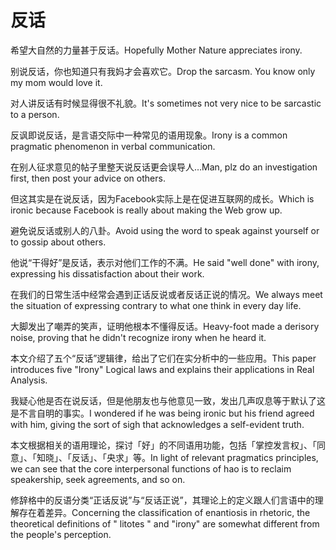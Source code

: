 # 反话

<p><span class="chinese">希望大自然的力量甚于反话。</span><span class="english">Hopefully Mother Nature appreciates irony.</span></p>

<p><span class="chinese">别说反话，你也知道只有我妈才会喜欢它。</span><span class="english">Drop the sarcasm. You know only my mom would love it.</span></p>

<p><span class="chinese">对人讲反话有时候显得很不礼貌。</span><span class="english">It's sometimes not very nice to be sarcastic to a person.</span></p>

<p><span class="chinese">反讽即说反话，是言语交际中一种常见的语用现象。</span><span class="english">Irony is a common pragmatic phenomenon in verbal communication.</span></p>

<p><span class="chinese">在别人征求意见的帖子里整天说反话更会误导人…</span><span class="english">Man, plz do an investigation first, then post your advice on others.</span></p>

<p><span class="chinese">但这其实是在说反话，因为Facebook实际上是在促进互联网的成长。</span><span class="english">Which is ironic because Facebook is really about making the Web grow up.</span></p>

<p><span class="chinese">避免说反话或别人的八卦。</span><span class="english">Avoid using the word to speak against yourself or to gossip about others.</span></p>

<p><span class="chinese">他说“干得好”是反话，表示对他们工作的不满。</span><span class="english">He said "well done" with irony, expressing his dissatisfaction about their work.</span></p>

<p><span class="chinese">在我们的日常生活中经常会遇到正话反说或者反话正说的情况。</span><span class="english">We always meet the situation of expressing contrary to what one think in every day life.</span></p>

<p><span class="chinese">大脚发出了嘲弄的笑声，证明他根本不懂得反话。</span><span class="english">Heavy-foot made a derisory noise, proving that he didn't recognize irony when he heard it.</span></p>

<p><span class="chinese">本文介绍了五个“反话”逻辑律，给出了它们在实分析中的一些应用。</span><span class="english">This paper introduces five "Irony" Logical laws and explains their applications in Real Analysis.</span></p>

<p><span class="chinese">我疑心他是否在说反话，但是他朋友也与他意见一致，发出几声叹息等于默认了这是不言自明的事实。</span><span class="english">I wondered if he was being ironic but his friend agreed with him, giving the sort of sigh that acknowledges a self-evident truth.</span></p>

<p><span class="chinese">本文根据相关的语用理论，探讨「好」的不同语用功能，包括「掌控发言权」、「同意」、「知晓」、「反话」、「央求」等。</span><span class="english">In light of relevant pragmatics principles, we can see that the core interpersonal functions of hao is to reclaim speakership, seek agreements, and so on.</span></p>

<p><span class="chinese">修辞格中的反语分类“正话反说”与“反话正说”，其理论上的定义跟人们言语中的理解存在着差异。</span><span class="english">Concerning the classification of enantiosis in rhetoric, the theoretical definitions of " litotes " and "irony" are somewhat different from the people's perception.</span></p>

